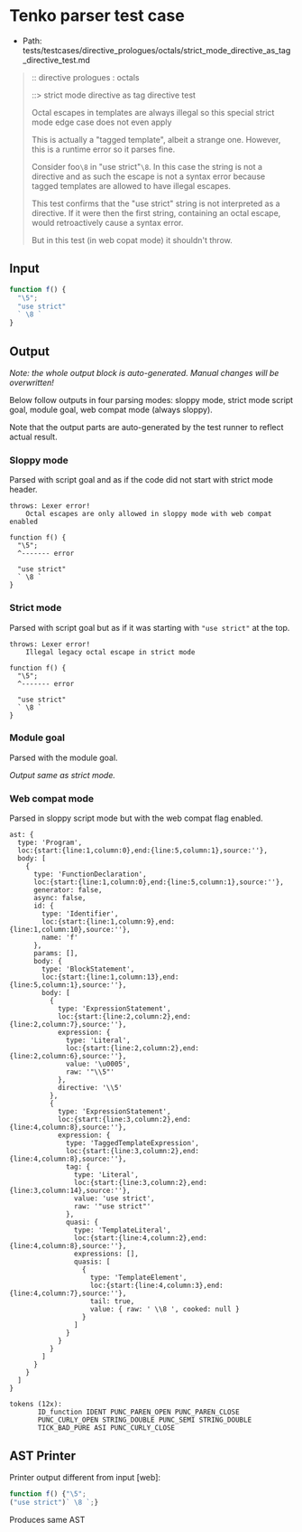 # Tenko parser test case

- Path: tests/testcases/directive_prologues/octals/strict_mode_directive_as_tag_directive_test.md

> :: directive prologues : octals
>
> ::> strict mode directive as tag directive test
>
> Octal escapes in templates are always illegal so this special strict mode edge case does not even apply
>
> This is actually a "tagged template", albeit a strange one. However, this is a runtime error so it parses fine.
>
> Consider foo`\8` in "use strict"`\8`. In this case the string is not a directive and as such the escape is not a syntax error because tagged templates are allowed to have illegal escapes.
>
> This test confirms that the "use strict" string is not interpreted as a directive. If it were then the first string, containing an octal escape, would retroactively cause a syntax error.
>
> But in this test (in web copat mode) it shouldn't throw.

## Input

`````js
function f() {
  "\5";
  "use strict"
  ` \8 `
}
`````

## Output

_Note: the whole output block is auto-generated. Manual changes will be overwritten!_

Below follow outputs in four parsing modes: sloppy mode, strict mode script goal, module goal, web compat mode (always sloppy).

Note that the output parts are auto-generated by the test runner to reflect actual result.

### Sloppy mode

Parsed with script goal and as if the code did not start with strict mode header.

`````
throws: Lexer error!
    Octal escapes are only allowed in sloppy mode with web compat enabled

function f() {
  "\5";
  ^------- error

  "use strict"
  ` \8 `
}
`````

### Strict mode

Parsed with script goal but as if it was starting with `"use strict"` at the top.

`````
throws: Lexer error!
    Illegal legacy octal escape in strict mode

function f() {
  "\5";
  ^------- error

  "use strict"
  ` \8 `
}
`````


### Module goal

Parsed with the module goal.

_Output same as strict mode._

### Web compat mode

Parsed in sloppy script mode but with the web compat flag enabled.

`````
ast: {
  type: 'Program',
  loc:{start:{line:1,column:0},end:{line:5,column:1},source:''},
  body: [
    {
      type: 'FunctionDeclaration',
      loc:{start:{line:1,column:0},end:{line:5,column:1},source:''},
      generator: false,
      async: false,
      id: {
        type: 'Identifier',
        loc:{start:{line:1,column:9},end:{line:1,column:10},source:''},
        name: 'f'
      },
      params: [],
      body: {
        type: 'BlockStatement',
        loc:{start:{line:1,column:13},end:{line:5,column:1},source:''},
        body: [
          {
            type: 'ExpressionStatement',
            loc:{start:{line:2,column:2},end:{line:2,column:7},source:''},
            expression: {
              type: 'Literal',
              loc:{start:{line:2,column:2},end:{line:2,column:6},source:''},
              value: '\u0005',
              raw: '"\\5"'
            },
            directive: '\\5'
          },
          {
            type: 'ExpressionStatement',
            loc:{start:{line:3,column:2},end:{line:4,column:8},source:''},
            expression: {
              type: 'TaggedTemplateExpression',
              loc:{start:{line:3,column:2},end:{line:4,column:8},source:''},
              tag: {
                type: 'Literal',
                loc:{start:{line:3,column:2},end:{line:3,column:14},source:''},
                value: 'use strict',
                raw: '"use strict"'
              },
              quasi: {
                type: 'TemplateLiteral',
                loc:{start:{line:4,column:2},end:{line:4,column:8},source:''},
                expressions: [],
                quasis: [
                  {
                    type: 'TemplateElement',
                    loc:{start:{line:4,column:3},end:{line:4,column:7},source:''},
                    tail: true,
                    value: { raw: ' \\8 ', cooked: null }
                  }
                ]
              }
            }
          }
        ]
      }
    }
  ]
}

tokens (12x):
       ID_function IDENT PUNC_PAREN_OPEN PUNC_PAREN_CLOSE
       PUNC_CURLY_OPEN STRING_DOUBLE PUNC_SEMI STRING_DOUBLE
       TICK_BAD_PURE ASI PUNC_CURLY_CLOSE
`````


## AST Printer

Printer output different from input [web]:

````js
function f() {"\5";
("use strict")` \8 `;}
````

Produces same AST

